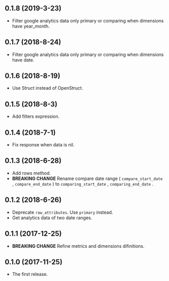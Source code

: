 ## 0.1.8 (2019-3-23)

- Filter google analytics data only primary or comparing when dimensions have year_month.

## 0.1.7 (2018-8-24)

- Filter google analytics data only primary or comparing when dimensions have date.

## 0.1.6 (2018-8-19)

- Use Struct instead of OpenStruct.

## 0.1.5 (2018-8-3)

- Add filters expression.

## 0.1.4 (2018-7-1)

- Fix response when data is nil.

## 0.1.3 (2018-6-28)

- Add rows method.
- __BREAKING CHANGE__ Rename compare date range ( `compare_start_date` , `compare_end_date` ) to `comparing_start_date` , `comparing_end_date` .

## 0.1.2 (2018-6-26)

- Deprecate `raw_attributes`. Use `primary` instead.
- Get analytics data of two date ranges.

## 0.1.1 (2017-12-25)

- __BREAKING CHANGE__ Refine metrics and dimensions difinitions.

## 0.1.0 (2017-11-25)

- The first release.
